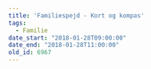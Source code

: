 ```yaml
---
title: 'Familiespejd - Kort og kompas'
tags:
  - Familie
date_start: "2018-01-28T09:00:00"
date_end: "2018-01-28T11:00:00"
old_id: 6967
---
```

